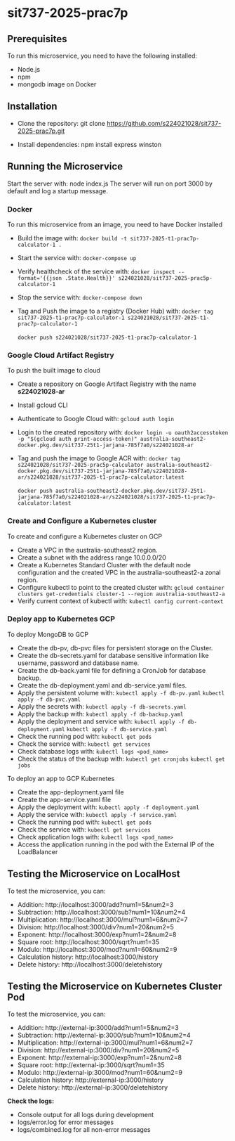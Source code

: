 # sit737-2025-prac7p

## Prerequisites
To run this microservice, you need to have the following installed:
- Node.js
- npm
- mongodb image on Docker

## Installation
- Clone the repository:
git clone https://github.com/s224021028/sit737-2025-prac7p.git

- Install dependencies:
npm install express winston

## Running the Microservice
Start the server with:
node index.js
The server will run on port 3000 by default and log a startup message.

### Docker
To run this microservice from an image, you need to have Docker installed

- Build the image with:
```docker build -t sit737-2025-t1-prac7p-calculator-1 .```

- Start the service with:
```docker-compose up```

- Verify healthcheck of the service with:
```docker inspect --format='{{json .State.Health}}' s224021028/sit737-2025-prac5p-calculator-1```

- Stop the service with:
```docker-compose down```

- Tag and Push the image to a registry (Docker Hub) with:
```docker tag sit737-2025-t1-prac7p-calculator-1 s224021028/sit737-2025-t1-prac7p-calculator-1```<br><br>
```docker push s224021028/sit737-2025-t1-prac7p-calculator-1```

### Google Cloud Artifact Registry
To push the built image to cloud

- Create a repository on Google Artifact Registry with the name <b>s224021028-ar</b>
- Install gcloud CLI

- Authenticate to Google Cloud with:
```gcloud auth login```

- Login to the created repository with:
```docker login -u oauth2accesstoken -p "$(gcloud auth print-access-token)" australia-southeast2-docker.pkg.dev/sit737-25t1-jarjana-785f7a0/s224021028-ar```

- Tag and push the image to Google ACR with:
```docker tag s224021028/sit737-2025-prac5p-calculator australia-southeast2-docker.pkg.dev/sit737-25t1-jarjana-785f7a0/s224021028-ar/s224021028/sit737-2025-t1-prac7p-calculator:latest```<br><br>
```docker push australia-southeast2-docker.pkg.dev/sit737-25t1-jarjana-785f7a0/s224021028-ar/s224021028/sit737-2025-t1-prac7p-calculator:latest```

### Create and Configure a Kubernetes cluster
To create and configure a Kubernetes cluster on GCP

- Create a VPC in the australia-southeast2 region.
- Create a subnet with the address range 10.0.0.0/20
- Create a Kubernetes Standard Cluster with the default node configuration and the created VPC in the australia-southeast2-a zonal region.
- Configure kubectl to point to the created cluster with:
```gcloud container clusters get-credentials cluster-1 --region australia-southeast2-a```
- Verify current context of kubectl with:
```kubectl config current-context```

### Deploy app to Kubernetes GCP
To deploy MongoDB to GCP

- Create the db-pv, db-pvc files for persistent storage on the Cluster.
- Create the db-secrets.yaml for database sensitive information like username, password and database name.
- Create the db-back.yaml file for defining a CronJob for database backup.
- Create the db-deployment.yaml and db-service.yaml files.
- Apply the persistent volume with:
```kubectl apply -f db-pv.yaml```
```kubectl apply -f db-pvc.yaml```
- Apply the secrets with:
```kubectl apply -f db-secrets.yaml```
- Apply the backup with:
```kubectl apply -f db-backup.yaml```
- Apply the deployment and service with:
```kubectl apply -f db-deployment.yaml```
```kubectl apply -f db-service.yaml```
- Check the running pod with:
```kubectl get pods```
- Check the service with:
```kubectl get services```
- Check database logs with:
```kubectl logs <pod_name>```
- Check the status of the backup with:
```kubectl get cronjobs```
```kubectl get jobs```

To deploy an app to GCP Kubernetes

- Create the app-deployment.yaml file
- Create the app-service.yaml file
- Apply the deployment with:
```kubectl apply -f deployment.yaml```
- Apply the service with:
```kubectl apply -f service.yaml```
- Check the running pod with:
```kubectl get pods```
- Check the service with:
```kubectl get services```
- Check application logs with:
```kubectl logs <pod_name>```
- Access the application running in the pod with the External IP of the LoadBalancer

## Testing the Microservice on LocalHost
To test the microservice, you can:

- Addition: http://localhost:3000/add?num1=5&num2=3
- Subtraction: http://localhost:3000/sub?num1=10&num2=4
- Multiplication: http://localhost:3000/mul?num1=6&num2=7
- Division: http://localhost:3000/div?num1=20&num2=5
- Exponent: http://localhost:3000/exp?num1=2&num2=8
- Square root: http://localhost:3000/sqrt?num1=35
- Modulo: http://localhost:3000/mod?num1=60&num2=9
- Calculation history: http://localhost:3000/history
- Delete history: http://localhost:3000/deletehistory

## Testing the Microservice on Kubernetes Cluster Pod
To test the microservice, you can:

- Addition: http://external-ip:3000/add?num1=5&num2=3
- Subtraction: http://external-ip:3000/sub?num1=10&num2=4
- Multiplication: http://external-ip:3000/mul?num1=6&num2=7
- Division: http://external-ip:3000/div?num1=20&num2=5
- Exponent: http://external-ip:3000/exp?num1=2&num2=8
- Square root: http://external-ip:3000/sqrt?num1=35
- Modulo: http://external-ip:3000/mod?num1=60&num2=9
- Calculation history: http://external-ip:3000/history
- Delete history: http://external-ip:3000/deletehistory

<b>Check the logs:</b>

- Console output for all logs during development
- logs/error.log for error messages
- logs/combined.log for all non-error messages
